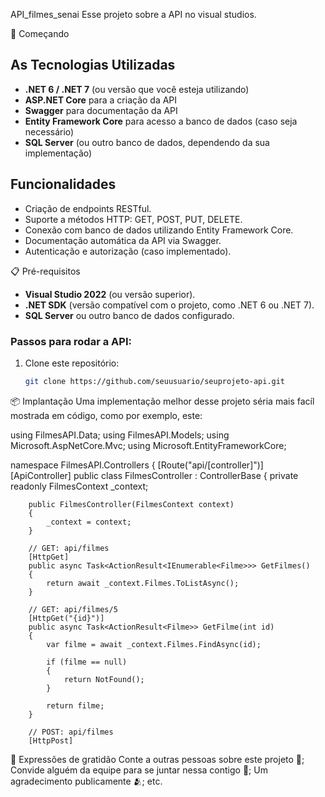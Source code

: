 API_filmes_senai
Esse projeto sobre a API no visual studios. 

🚀 Começando

## As Tecnologias Utilizadas

- **.NET 6 / .NET 7** (ou versão que você esteja utilizando)
- **ASP.NET Core** para a criação da API
- **Swagger** para documentação da API
- **Entity Framework Core** para acesso a banco de dados (caso seja necessário)
- **SQL Server** (ou outro banco de dados, dependendo da sua implementação)

## Funcionalidades

- Criação de endpoints RESTful.
- Suporte a métodos HTTP: GET, POST, PUT, DELETE.
- Conexão com banco de dados utilizando Entity Framework Core.
- Documentação automática da API via Swagger.
- Autenticação e autorização (caso implementado).

📋 Pré-requisitos

- **Visual Studio 2022** (ou versão superior).
- **.NET SDK** (versão compatível com o projeto, como .NET 6 ou .NET 7).
- **SQL Server** ou outro banco de dados configurado.

### Passos para rodar a API:

1. Clone este repositório:
   ```bash
   git clone https://github.com/seuusuario/seuprojeto-api.git
📦 Implantação
Uma implementação melhor desse projeto séria mais facíl mostrada em código, como por exemplo, este:

using FilmesAPI.Data;
using FilmesAPI.Models;
using Microsoft.AspNetCore.Mvc;
using Microsoft.EntityFrameworkCore;

namespace FilmesAPI.Controllers
{
    [Route("api/[controller]")]
    [ApiController]
    public class FilmesController : ControllerBase
    {
        private readonly FilmesContext _context;

        public FilmesController(FilmesContext context)
        {
            _context = context;
        }

        // GET: api/filmes
        [HttpGet]
        public async Task<ActionResult<IEnumerable<Filme>>> GetFilmes()
        {
            return await _context.Filmes.ToListAsync();
        }

        // GET: api/filmes/5
        [HttpGet("{id}")]
        public async Task<ActionResult<Filme>> GetFilme(int id)
        {
            var filme = await _context.Filmes.FindAsync(id);

            if (filme == null)
            {
                return NotFound();
            }

            return filme;
        }

        // POST: api/filmes
        [HttpPost]
       
  🎁 Expressões de gratidão
  Conte a outras pessoas sobre este projeto 📢;
  Convide alguém da equipe para se juntar nessa contigo 🥰;
  Um agradecimento publicamente 🫂;
  etc.
